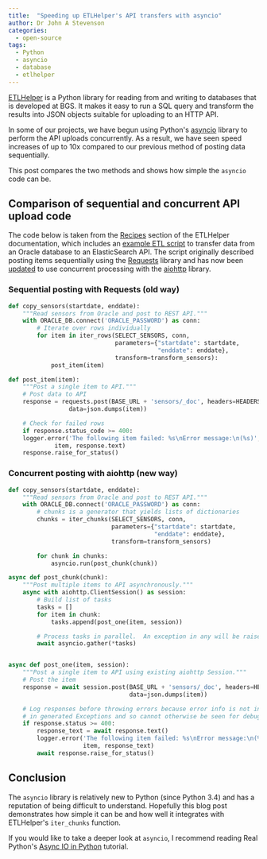 ```yaml
---
title:  "Speeding up ETLHelper's API transfers with asyncio"
author: Dr John A Stevenson
categories:
  - open-source
tags:
  - Python
  - asyncio
  - database
  - etlhelper
---
```


[ETLHelper](https://pypi.org/project/etlhelper/) is a Python library for reading from and writing to databases that is developed at BGS.
It makes it easy to run a SQL query and transform the results into JSON objects suitable for uploading to an HTTP API.

In some of our projects, we have begun using Python's
[asyncio](https://docs.python.org/3/library/asyncio.html) library to perform
the API uploads concurrently.
As a result, we have seen speed increases of up to 10x compared to
our previous method of posting data sequentially.

This post compares the two methods and shows how simple the `asyncio` code can
be.


## Comparison of sequential and concurrent API upload code

The code below is taken from the
[Recipes](https://github.com/BritishGeologicalSurvey/etlhelper#recipes) section
of the ETLHelper documentation, which includes an [example ETL
script](https://github.com/BritishGeologicalSurvey/etlhelper#database-to-api--nosql-copy-etl-script-template)
to transfer data from an Oracle database to an ElasticSearch API.
The script originally described posting items sequentially using the
[Requests](https://docs.python-requests.org/en/master/) library and has now been [updated](https://github.com/BritishGeologicalSurvey/etlhelper/compare/13cd104..f7cfc0b) to use concurrent processing with the [aiohttp](https://docs.aiohttp.org/en/stable/) library.


### Sequential posting with Requests (old way)

```python
def copy_sensors(startdate, enddate):
    """Read sensors from Oracle and post to REST API."""
    with ORACLE_DB.connect('ORACLE_PASSWORD') as conn:
        # Iterate over rows individually
        for item in iter_rows(SELECT_SENSORS, conn,
                              parameters={"startdate": startdate,
                                          "enddate": enddate},
                              transform=transform_sensors):
            post_item(item)
```


```python
def post_item(item):
    """Post a single item to API."""
    # Post data to API
    response = requests.post(BASE_URL + 'sensors/_doc', headers=HEADERS,
			     data=json.dumps(item))

    # Check for failed rows
    if response.status_code >= 400:
	logger.error('The following item failed: %s\nError message:\n(%s)',
		     item, response.text)
	response.raise_for_status()
```


### Concurrent posting with aiohttp (new way)

```python
def copy_sensors(startdate, enddate):
    """Read sensors from Oracle and post to REST API."""
    with ORACLE_DB.connect('ORACLE_PASSWORD') as conn:
        # chunks is a generator that yields lists of dictionaries
        chunks = iter_chunks(SELECT_SENSORS, conn,
                             parameters={"startdate": startdate,
                                         "enddate": enddate},
                             transform=transform_sensors)

        for chunk in chunks:
            asyncio.run(post_chunk(chunk))
```

```python
async def post_chunk(chunk):
    """Post multiple items to API asynchronously."""
    async with aiohttp.ClientSession() as session:
        # Build list of tasks
        tasks = []
        for item in chunk:
            tasks.append(post_one(item, session))

        # Process tasks in parallel.  An exception in any will be raised.
        await asyncio.gather(*tasks)


async def post_one(item, session):
    """Post a single item to API using existing aiohttp Session."""
    # Post the item
    response = await session.post(BASE_URL + 'sensors/_doc', headers=HEADERS,
                                  data=json.dumps(item))

    # Log responses before throwing errors because error info is not included
    # in generated Exceptions and so cannot otherwise be seen for debugging.
    if response.status >= 400:
        response_text = await response.text()
        logger.error('The following item failed: %s\nError message:\n(%s)',
                     item, response_text)
        await response.raise_for_status()
```

## Conclusion

The `asyncio` library is relatively new to Python (since Python 3.4) and has
a reputation of being difficult to understand.
Hopefully this blog post demonstrates how simple it can be and how well it
integrates with ETLHelper's `iter_chunks` function.

If you would like to take a deeper look at `asyncio`, I recommend reading
Real Python's [Async IO in Python](https://realpython.com/async-io-python/)
tutorial.
